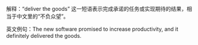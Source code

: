 解释：“deliver the goods” 这一短语表示完成承诺的任务或实现期待的结果，相当于中文里的“不负众望”。

英文例句：The new software promised to increase productivity, and it definitely delivered the goods.